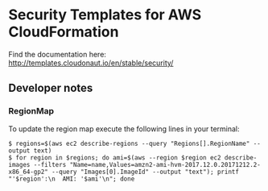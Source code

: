 # Security Templates for AWS CloudFormation

Find the documentation here: http://templates.cloudonaut.io/en/stable/security/

## Developer notes

### RegionMap
To update the region map execute the following lines in your terminal:

```
$ regions=$(aws ec2 describe-regions --query "Regions[].RegionName" --output text)
$ for region in $regions; do ami=$(aws --region $region ec2 describe-images --filters "Name=name,Values=amzn2-ami-hvm-2017.12.0.20171212.2-x86_64-gp2" --query "Images[0].ImageId" --output "text"); printf "'$region':\n  AMI: '$ami'\n"; done
```
